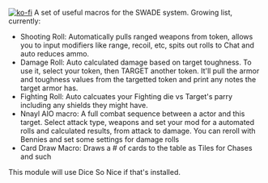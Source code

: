 [![ko-fi](https://www.ko-fi.com/img/githubbutton_sm.svg)](https://ko-fi.com/K3K11VCDK)
A set of useful macros for the SWADE system. Growing list, currently:

- Shooting Roll: Automatically pulls ranged weapons from token, allows you to input modifiers like range, recoil, etc, spits out rolls to Chat and auto reduces ammo.
- Damage Roll: Auto calculated damage based on target toughness. To use it, select your token, then TARGET another token. It'll pull the armor and toughness values from the targetted token and print any notes the target armor has.
- Fighting Roll: Auto calcuates your Fighting die vs Target's parry including any shields they might have.
- Nnayl AIO macro: A full combat sequence between a actor and this target. Select attack type, weapons and set your mod for a automated rolls and calculated results, from attack to damage. You can reroll with Bennies and set some settings for damage rolls
- Card Draw Macro: Draws a # of cards to the table as Tiles for Chases and such

This module will use Dice So Nice if that's installed.
